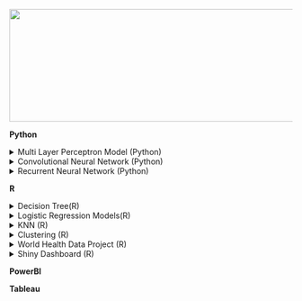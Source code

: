 <p align="center">
  <img width="600" height="200" src="https://github.com/MuizM/MuizM/blob/main/MUIZ%20MURAD%20(1).png">
</p>


**Python**

<details>
<summary>Multi Layer Perceptron Model (Python)</summary>
Predicting which category newsgroup text belongs to.
<object data="https://github.com/MuizM/MuizM/blob/main/Machine_Learning_Report_One.pdf" type="application/pdf" width="700px" height="700px">
    <embed src=https://github.com/MuizM/MuizM/blob/main/Machine_Learning_Report_One.pdf">
        <p>Report: <a href="https://github.com/MuizM/MuizM/blob/main/Machine_Learning_Report_One.pdf">View Report</a>.</p>
    </embed>
</object>

<object data="https://github.com/MuizM/MuizM/blob/main/Assignment_One_Final.ipynb" type="application/ipynb" width="700px" height="700px">
    <embed src="https://github.com/MuizM/MuizM/blob/main/Assignment_One_Final.ipynb">
        <p>Code: <a href="https://github.com/MuizM/MuizM/blob/main/Assignment_One_Final.ipynb">View Code</a>.</p>
    </embed>
</object>
</details>

<details>
<summary>Convolutional Neural Network (Python)</summary>
To predict which of 10 categories an image belongs to, the data is the classic CIFAR-10 dataset. 
  
  
<object data="https://github.com/MuizM/MuizM/blob/main/Machine_Learning_Report_Two.pdf" type="application/pdf" width="700px" height="700px">
    <embed src=https://github.com/MuizM/MuizM/blob/main/Machine_Learning_Report_Two.pdf">
        <p>Report: <a href="https://github.com/MuizM/MuizM/blob/main/Machine_Learning_Report_Two.pdf">View Report</a>.</p>
    </embed>
</object>

<object data="https://github.com/MuizM/MuizM/blob/main/Assignment_Two_Final_Submit.ipynb" type="application/ipynb" width="700px" height="700px">
    <embed src="https://github.com/MuizM/MuizM/blob/main/Assignment_Two_Final_Submit.ipynb">
        <p>Code: <a href="https://github.com/MuizM/MuizM/blob/main/Assignment_Two_Final_Submit.ipynb">View Code</a>.</p>
    </embed>
</object>
</details>

<details>
<summary>Recurrent Neural Network (Python)</summary>
1. Conduct a literature review of at least 10 academic articles focusing on the use of RNNs in stock price prediction (use google scholar, and focus on the last 5 years)
2. Build an RNN focused only on using past prices to predict future prices


<object data="https://github.com/MuizM/MuizM/blob/main/Machine_Learning_Report_Three.pdf" type="application/pdf" width="700px" height="700px">
    <embed src=https://github.com/MuizM/MuizM/blob/main/Machine_Learning_Report_Three.pdf">
        <p>Report: <a href="https://github.com/MuizM/MuizM/blob/main/Machine_Learning_Report_Three.pdf">View Report</a>.</p>
    </embed>
</object>

<object data="https://github.com/MuizM/MuizM/blob/main/Assignment_Three_Final.ipynb" type="application/ipynb" width="700px" height="700px">
    <embed src="https://github.com/MuizM/MuizM/blob/main/Assignment_Three_Final.ipynb">
        <p>Code: <a href="https://github.com/MuizM/MuizM/blob/main/Assignment_Three_Final.ipynb">View Code</a>.</p>
    </embed>
</object>
</details>



**R**

<details>
<summary>Decision Tree(R)</summary>
Your goal is to create a decision tree which can predict class membership of the “y” variable - Predicting the success of Bank Telemarketing using Decision Trees
<object data="https://github.com/MuizM/MuizM/blob/main/Assignment_One_Code.pdf" type="application/pdf" width="700px" height="700px">
    <embed src=https://github.com/MuizM/MuizM/blob/main/Assignment_One_Code.pdf">
        <p>Report + Code: <a href="https://github.com/MuizM/MuizM/blob/main/Assignment_One_Code.pdf">View Report + Code</a>.</p>
    </embed>
 </object>
</details>
     
     
<details>
<summary>Logistic Regression Models(R)</summary>
Instead of just offering all customers the opportunity to respond to the offer, had to develop a model to target those who are most likely to respond incorporating an estimate of the probability that a given customer will respond.
  
<object data=https://github.com/MuizM/MuizM/blob/main/Assignment_Two_Report.pdf" type="application/pdf" width="700px" height="700px">
    <embed src=https://github.com/MuizM/MuizM/blob/main/Assignment_Two_Report.pdf">
        <p>Report: <a href="https://github.com/MuizM/MuizM/blob/main/Assignment_Two_Report.pdf">View Report</a>.</p>
    </embed>
</object>

<object data="https://github.com/MuizM/MuizM/blob/main/Assignment_Two_Code.pdf" type="application/ipynb" width="700px" height="700px">
    <embed src="https://github.com/MuizM/MuizM/blob/main/Assignment_Two_Code.pdf">
        <p>Code: <a href="https://github.com/MuizM/MuizM/blob/main/Assignment_Two_Code.pdf">View Code</a>.</p>
    </embed>
</object>
</details>

<details>
<summary>KNN (R)</summary>
Using KNN classification to determine the probability that a given customer will take up an offer through telemarketing. Deliverable was to create the best model to predict the probability a customer will take up the product. 
  
<object data="https://github.com/MuizM/MuizM/blob/main/Assignment_Three_Report.pdf" type="application/pdf" width="700px" height="700px">
    <embed src=https://github.com/MuizM/MuizM/blob/main/Assignment_Three_Report.pdf">
        <p>Report: <a href="https://github.com/MuizM/MuizM/blob/main/Assignment_Three_Report.pdf">View Report</a>.</p>
    </embed>
</object>
                                                                                                 
<object data="https://github.com/MuizM/MuizM/blob/main/Assignment_Three_Code.pdf" width="700px" height="700px">
    <embed src="https://github.com/MuizM/MuizM/blob/main/Assignment_Three_Code.pdf">
        <p>Code: <a href="https://github.com/MuizM/MuizM/blob/main/Assignment_Three_Code.pdf">View Code</a>.</p>
    </embed>
</object>
</details>

<details>
<summary>Clustering (R)</summary>
Finding natural groupings that exist within customer base. Deliverable was to find and explain any ONE natural grouping within the data - finding one way to group customers, and then explain that grouping in business terms.
  
<object data="https://github.com/MuizM/MuizM/blob/main/Assignment_Four_Report.pdf" type="application/pdf" width="700px" height="700px">
    <embed src=https://github.com/MuizM/MuizM/blob/main/Assignment_Four_Report.pdf">
        <p>Report: <a href="https://github.com/MuizM/MuizM/blob/main/Assignment_Four_Report.pdf">View Report</a>.</p>
    </embed>
</object>
                                                                                                
<object data="https://github.com/MuizM/MuizM/blob/main/Assignment_Four_Code.pdf" width="700px" height="700px">
    <embed src="https://github.com/MuizM/MuizM/blob/main/Assignment_Four_Code.pdf">
        <p>Code: <a href="https://github.com/MuizM/MuizM/blob/main/Assignment_Four_Code.pdf">View Code</a>.</p>
    </embed>
</object>
</details>

<details>
<summary>World Health Data Project (R)</summary>
The purpose of this report is to investigate these factors that affect life expectancy, quantify them and their effects, and ultimately allow for efficient maximization of life expectancy.
  
<object data="https://github.com/MuizM/MuizM/blob/main/Assignment-code.rmd" type="application/rmd" width="700px" height="700px">
    <embed src=https://github.com/MuizM/MuizM/blob/main/Assignment-code.rmd">
        <p>Report: <a href="https://github.com/MuizM/MuizM/blob/main/Assignment-code.rmd">View Code</a>.</p>
    </embed>
</object>
                                                                                                
<object data="https://github.com/MuizM/MuizM/blob/main/StatsRegressionFinalReport.pdf" type="application/pdf" width="700px" height="700px">
    <embed src="https://github.com/MuizM/MuizM/blob/main/StatsRegressionFinalReport.pdf">
        <p>Code: <a href="https://github.com/MuizM/MuizM/blob/main/StatsRegressionFinalReport.pdf">View Report</a>.</p>
    </embed>
</object>
</details>


<details>
<summary>Shiny Dashboard (R)</summary>
Essentially this will be a dashboard which is built using Shiny. For the tree, logistic regression and KNN models, the app will build the models and for each model, it will show visualizations of the model and its fitness for purpose. The app would then allow a salesperson to input the specific details of the customer they are talking to, and receive a prediction from each of the underlying models. Based on this prediction, the salesperson could make targeted offers to the customer.
  
<object data="https://muizmuradds.shinyapps.io/Dashboard/" type="application/website" width="700px" height="700px">
    <embed src=https://muizmuradds.shinyapps.io/Dashboard/">
        <p>Dashboard: <a href="https://muizmuradds.shinyapps.io/Dashboard/">View Dashboard</a>.</p>
    </embed>
</object>
</details>


**PowerBI**
                                                                                                     
**Tableau**
